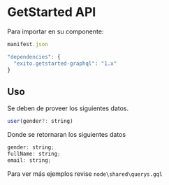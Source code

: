 # GetStarted API

Para importar en su componente:

```js
manifest.json

"dependencies": {
  "exito.getstarted-graphql": "1.x"
}

```

## Uso

Se deben de proveer los siguientes datos.

```js
user(gender?: string)
```

Donde se retornaran los siguientes datos

```js
gender: string;
fullName: string;
email: string;
```

Para ver más ejemplos revise `node\shared\querys.gql`